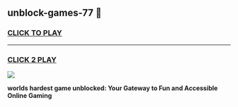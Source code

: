 
## unblock-games-77 👋
<h3>
<a href="https://premium.freeplayer.one?title=unblock-games-77&ref=14F">CLICK TO PLAY</a></h3>
<hr>

<h3>
<a href="https://premium.freeplayer.one?title=unblock-games-77&ref=14F">CLICK 2 PLAY</a>
  
</h3>

<a href="https://premium.freeplayer.one?title=unblock-games-77&ref=12F/"><img src="https://clearcache.store/games.png"></a>


**worlds hardest game unblocked: Your Gateway to Fun and Accessible Online Gaming**

